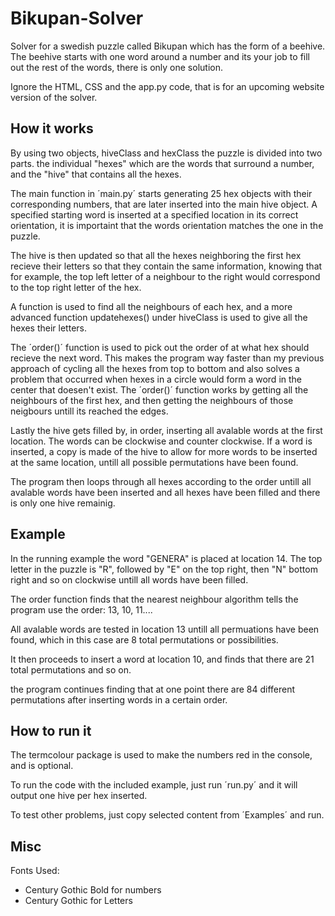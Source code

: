 # Bikupan-Solver

Solver for a swedish puzzle called Bikupan which has the form of a beehive. The beehive starts with one word around a number and its your job to fill out the rest of the words, there is only one solution. 

Ignore the HTML, CSS and the app.py code, that is for an upcoming website version of the solver. 

## How it works

By using two objects, hiveClass and hexClass the puzzle is divided into two parts. the individual "hexes" which are the words that surround a number, and the "hive" that contains all the hexes. 

The main function in ´main.py´ starts generating 25 hex objects with their corresponding numbers, that are later inserted into the main hive object. A specified starting word is inserted at a specified location in its correct orientation, it is importaint that the words orientation matches the one in the puzzle. 

The hive is then updated so that all the hexes neighboring the first hex recieve their letters so that they contain the same information, knowing that for example, the top left letter of a neighbour to the right would correspond to the top right letter of the hex. 

A function is used to find all the neighbours of each hex, and a more advanced function updatehexes() under hiveClass is used to give all the hexes their letters.

The ´order()´ function is used to pick out the order of at what hex should recieve the next word. This makes the program way faster than my previous approach of cycling all the hexes from top to bottom and also solves a problem that occurred when hexes in a circle would form a word in the center that doesen't exist.
The ´order()´ function works by getting all the neighbours of the first hex, and then getting the neighbours of those neigbours untill its reached the edges.

Lastly the hive gets filled by, in order, inserting all avalable words at the first location. The words can be clockwise and counter clockwise. If a word is inserted, a copy is made of the hive to allow for more words to be inserted at the same location, untill all possible permutations have been found. 

The program then loops through all hexes according to the order untill all avalable words have been inserted and all hexes have been filled and there is only one hive remainig.

## Example

In the running example the word "GENERA" is placed at location 14. The top letter in the puzzle is "R", followed by "E" on the top right, then "N" bottom right and so on clockwise untill all words have been filled. 

The order function finds that the nearest neighbour algorithm tells the program use the order: 13, 10, 11....

All avalable words are tested in location 13 untill all permuations have been found, which in this case are 8 total permutations or possibilities. 

It then proceeds to insert a word at location 10, and finds that there are 21 total permutations and so on. 

the program continues finding that at one point there are 84 different permutations after inserting words in a certain order. 



## How to run it

The termcolour package is used to make the numbers red in the console, and is optional. 

To run the code with the included example, just run ´run.py´ and it will output one hive per hex inserted. 

To test other problems, just copy selected content from ´Examples´ and run.



## Misc

Fonts Used: 

- Century Gothic Bold for numbers
- Century Gothic for Letters


